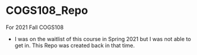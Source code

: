 # COGS108_Repo
For 2021 Fall COGS108
* I was on the waitlist of this course in Spring 2021 but I was not able to get in. This Repo was created back in that time. 
